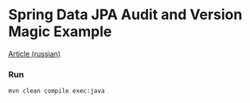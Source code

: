 Spring Data JPA Audit and Version Magic Example
===============================================

[Article (russian)](http://barlog.li/java/2014/09/28/spring-data-jpa-audit-and-version-magic-example.html)

### Run ###
```
mvn clean compile exec:java
```